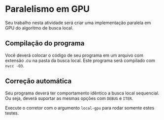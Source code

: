 # Paralelismo em GPU

Seu trabalho nesta atividade será criar uma implementação paralela em GPU do algoritmo de busca local.

## Compilação do programa

Você deverá colocar o código de seu programa em um arquivo com extensão *.cu* na pasta da busca local. Este programa será compilado com `nvcc -O3`. 

## Correção automática

Seu programa deverá ter comportamento idêntico a busca local sequencial.  Ou seja, deverá suportar as mesmas opções com `DEBUG` e `ITER`.

Execute o corretor com o argumento `local-gpu` para rodar somente estes testes.

